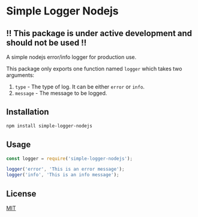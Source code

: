 # Simple Logger Nodejs

## !! This package is under active development and should not be used !!

A simple nodejs error/info logger for production use.

This package only exports one function named `logger` which takes two arguments:

1. `type` - The type of log. It can be either `error` or `info`.
2. `message` - The message to be logged.

## Installation

```bash
npm install simple-logger-nodejs
```

## Usage

```javascript
const logger = require('simple-logger-nodejs');

logger('error', 'This is an error message');
logger('info', 'This is an info message');
```

## License

[MIT](https://choosealicense.com/licenses/mit/)
